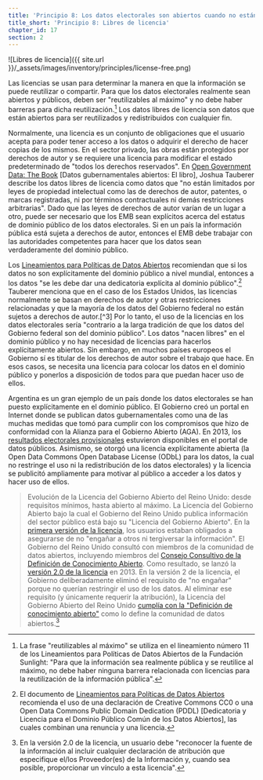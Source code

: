 ```yaml
---
title: 'Principio 8: Los datos electorales son abiertos cuando no están bajo licencia'
title_short: 'Principio 8: Libres de licencia'
chapter_id: 17
section: 2
---
```


![Libres de licencia]({{ site.url }}/\_assets/images/inventory/principles/license-free.png)

Las licencias se usan para determinar la manera en que la información se puede reutilizar o compartir. Para que los datos electorales realmente sean abiertos y públicos, deben ser "reutilizables al máximo" y no debe haber barreras para dicha reutilización.[^1] Los datos libres de licencia son datos que están abiertos para ser reutilizados y redistribuidos con cualquier fin.

Normalmente, una licencia es un conjunto de obligaciones que el usuario acepta para poder tener acceso a los datos o adquirir el derecho de hacer copias de los mismos. En el sector privado, las obras están protegidos por derechos de autor y se requiere una licencia para modificar el estado predeterminado de "todos los derechos reservados". En [Open Government Data: The Book](https://opengovdata.io/2014/no-discrimination-license-free/) \[Datos gubernamentales abiertos: El libro\], Joshua Tauberer describe los datos libres de licencia como datos que "no están limitados por leyes de propiedad intelectual como las de derechos de autor, patentes, o marcas registradas, ni por términos contractuales ni demás restricciones arbitrarias". Dado que las leyes de derechos de autor varían de un lugar a otro, puede ser necesario que los EMB sean explícitos acerca del estatus de dominio público de los datos electorales. Si en un país la información pública está sujeta a derechos de autor, entonces el EMB debe trabajar con las autoridades competentes para hacer que los datos sean verdaderamente del dominio público.

Los [Lineamientos para Políticas de Datos Abiertos](http://sunlightfoundation.com/opendataguidelines/es/#remover-las-restricciones-en-la-) recomiendan que si los datos no son explícitamente del dominio público a nivel mundial, entonces a los datos "se les debe dar una dedicatoria explícita al dominio público".[^2] Tauberer menciona que en el caso de los Estados Unidos, las licencias normalmente se basan en derechos de autor y otras restricciones relacionadas y que la mayoría de los datos del Gobierno federal no están sujetos a derechos de autor.[^3] Por lo tanto, el uso de la licencias en los datos electorales sería "contrario a la larga tradición de que los datos del Gobierno federal son del dominio público". Los datos "nacen libres" en el dominio público y no hay necesidad de licencias para hacerlos explícitamente abiertos. Sin embargo, en muchos países europeos el Gobierno sí es titular de los derechos de autor sobre el trabajo que hace. En esos casos, se necesita una licencia para colocar los datos en el dominio público y ponerlos a disposición de todos para que puedan hacer uso de ellos.

Argentina es un gran ejemplo de un país donde los datos electorales se han puesto explícitamente en el dominio público. El Gobierno creó un portal en Internet donde se publican datos gubernamentales como una de las muchas medidas que tomó para cumplir con los compromisos que hizo de conformidad con la Alianza para el Gobierno Abierto (AGA). En 2013, los [resultados electorales provisionales](http://datospublicos.gob.ar/data/dataset/elecciones-2013) estuvieron disponibles en el portal de datos públicos. Asimismo, se otorgó una licencia explícitamente abierta (la Open Data Commons Open Database License (ODbL) para los datos, la cual no restringe el uso ni la redistribución de los datos electorales) y la licencia se publicitó ampliamente para motivar al público a acceder a los datos y hacer uso de ellos.

> Evolución de la Licencia del Gobierno Abierto del Reino Unido: desde requisitos mínimos, hasta abierto al máximo. La Licencia del Gobierno Abierto bajo la cual el Gobierno del Reino Unido publica información del sector público está bajo su "Licencia del Gobierno Abierto". En la [primera versión de la licencia](http://www.nationalarchives.gov.uk/doc/open-government-licence/version/1/), los usuarios estaban obligados a asegurarse de no "engañar a otros ni tergiversar la información". El Gobierno del Reino Unido consultó con miembros de la comunidad de datos abiertos, incluyendo miembros del [Consejo Consultivo de la Definición de Conocimiento Abierto](http://opendefinition.org/advisory-council/). Como resultado, se lanzó la [versión 2.0 de la licencia](http://www.nationalarchives.gov.uk/doc/open-government-licence/version/2/) en 2013. En la versión 2 de la licencia, el Gobierno deliberadamente eliminó el requisito de "no engañar" porque no querían restringir el uso de los datos. Al eliminar ese requisito (y únicamente requerir la atribución), la Licencia del Gobierno Abierto del Reino Unido [cumplía con la "Definición de conocimiento abierto"](http://opendefinition.org/licenses/process/) como lo define la comunidad de datos abiertos.[^4]

[^1]: La frase "reutilizables al máximo" se utiliza en el lineamiento número 11 de los Lineamientos para Políticas de Datos Abiertos de la Fundación Sunlight: "Para que la información sea realmente pública y se reutilice al máximo, no debe haber ninguna barrera relacionada con licencias para la reutilización de la información pública".
[^2]: El documento de [Lineamientos para Políticas de Datos Abiertos](http://sunlightfoundation.com/opendataguidelines/es/#remover-las-restricciones-en-la-) recomienda el uso de una declaración de Creative Commons CC0 o una Open Data Commons Public Domain Dedication (PDDL) \[Dedicatoria y Licencia para el Dominio Público Común de los Datos Abiertos\], las cuales combinan una renuncia y una licencia.
[^4]: En la versión 2.0 de la licencia, un usuario debe "reconocer la fuente de la información al incluir cualquier declaración de atribución que especifique el/los Proveedor(es) de la Información y, cuando sea posible, proporcionar un vínculo a esta licencia".
